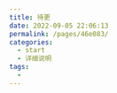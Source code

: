 ```yaml
---
title: 待更
date: 2022-09-05 22:06:13
permalink: /pages/46e083/
categories:
  - start
  - 详细说明
tags:
  - 
---
```

